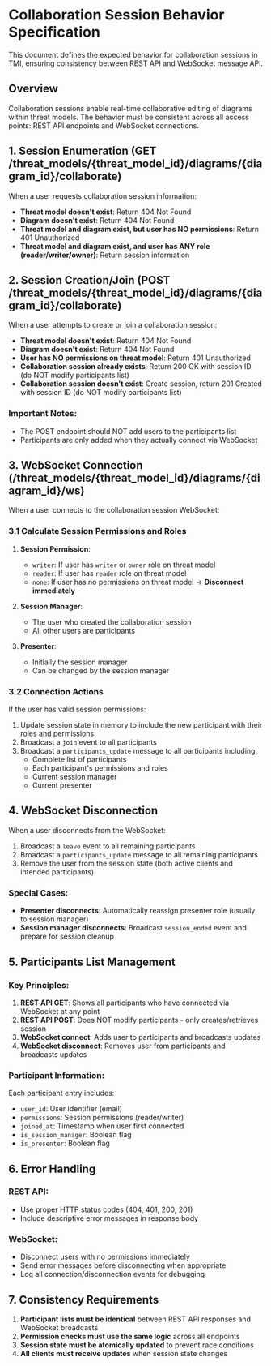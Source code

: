 # Collaboration Session Behavior Specification

This document defines the expected behavior for collaboration sessions in TMI, ensuring consistency between REST API and WebSocket message API.

## Overview

Collaboration sessions enable real-time collaborative editing of diagrams within threat models. The behavior must be consistent across all access points: REST API endpoints and WebSocket connections.

## 1. Session Enumeration (GET /threat_models/{threat_model_id}/diagrams/{diagram_id}/collaborate)

When a user requests collaboration session information:

- **Threat model doesn't exist**: Return 404 Not Found
- **Diagram doesn't exist**: Return 404 Not Found  
- **Threat model and diagram exist, but user has NO permissions**: Return 401 Unauthorized
- **Threat model and diagram exist, and user has ANY role (reader/writer/owner)**: Return session information

## 2. Session Creation/Join (POST /threat_models/{threat_model_id}/diagrams/{diagram_id}/collaborate)

When a user attempts to create or join a collaboration session:

- **Threat model doesn't exist**: Return 404 Not Found
- **Diagram doesn't exist**: Return 404 Not Found
- **User has NO permissions on threat model**: Return 401 Unauthorized
- **Collaboration session already exists**: Return 200 OK with session ID (do NOT modify participants list)
- **Collaboration session doesn't exist**: Create session, return 201 Created with session ID (do NOT modify participants list)

### Important Notes:
- The POST endpoint should NOT add users to the participants list
- Participants are only added when they actually connect via WebSocket

## 3. WebSocket Connection (/threat_models/{threat_model_id}/diagrams/{diagram_id}/ws)

When a user connects to the collaboration session WebSocket:

### 3.1 Calculate Session Permissions and Roles

1. **Session Permission**:
   - `writer`: If user has `writer` or `owner` role on threat model
   - `reader`: If user has `reader` role on threat model
   - `none`: If user has no permissions on threat model → **Disconnect immediately**

2. **Session Manager**: 
   - The user who created the collaboration session
   - All other users are participants

3. **Presenter**:
   - Initially the session manager
   - Can be changed by the session manager

### 3.2 Connection Actions

If the user has valid session permissions:

1. Update session state in memory to include the new participant with their roles and permissions
2. Broadcast a `join` event to all participants
3. Broadcast a `participants_update` message to all participants including:
   - Complete list of participants
   - Each participant's permissions and roles
   - Current session manager
   - Current presenter

## 4. WebSocket Disconnection

When a user disconnects from the WebSocket:

1. Broadcast a `leave` event to all remaining participants
2. Broadcast a `participants_update` message to all remaining participants
3. Remove the user from the session state (both active clients and intended participants)

### Special Cases:

- **Presenter disconnects**: Automatically reassign presenter role (usually to session manager)
- **Session manager disconnects**: Broadcast `session_ended` event and prepare for session cleanup

## 5. Participants List Management

### Key Principles:

1. **REST API GET**: Shows all participants who have connected via WebSocket at any point
2. **REST API POST**: Does NOT modify participants - only creates/retrieves session
3. **WebSocket connect**: Adds user to participants and broadcasts updates
4. **WebSocket disconnect**: Removes user from participants and broadcasts updates

### Participant Information:

Each participant entry includes:
- `user_id`: User identifier (email)
- `permissions`: Session permissions (reader/writer)
- `joined_at`: Timestamp when user first connected
- `is_session_manager`: Boolean flag
- `is_presenter`: Boolean flag

## 6. Error Handling

### REST API:
- Use proper HTTP status codes (404, 401, 200, 201)
- Include descriptive error messages in response body

### WebSocket:
- Disconnect users with no permissions immediately
- Send error messages before disconnecting when appropriate
- Log all connection/disconnection events for debugging

## 7. Consistency Requirements

1. **Participant lists must be identical** between REST API responses and WebSocket broadcasts
2. **Permission checks must use the same logic** across all endpoints
3. **Session state must be atomically updated** to prevent race conditions
4. **All clients must receive updates** when session state changes